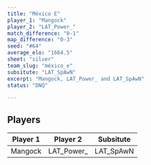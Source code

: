 ```yaml
---
title: "México E"
player_1: "Mangock"
player_2: "LAT_Power_"
match_difference: "0-1"
map_difference: "0-3"
seed: "#64"
average_elo: "1664.5"
sheet: "silver"
team_slug: "méxico_e"
subsitute: "LAT_SpAwN"
excerpt: "Mangock, LAT_Power_ and LAT_SpAwN"
status: "DNQ"

---
```

## Players

| Player 1 | Player 2 | Subsitute |
| -- | -- | -- |
| Mangock | LAT_Power_ | LAT_SpAwN |
